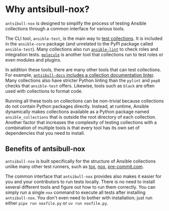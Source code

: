<!--
Copyright (c) Ansible Project
GNU General Public License v3.0+ (see LICENSES/GPL-3.0-or-later.txt or https://www.gnu.org/licenses/gpl-3.0.txt)
SPDX-License-Identifier: GPL-3.0-or-later
-->

# Why antsibull-nox?

`antsibull-nox` is designed to simplify the process of testing Ansible collections through a common interface for various tools.

The CLI tool, `ansible-test`, is the main way to [test collections](https://docs.ansible.com/ansible/devel/dev_guide/developing_collections_testing.html).
It is included in the `ansible-core` package (and unrelated to the PyPI package called `ansible-test`).
Many collections also run [`ansible-lint`](https://ansible.readthedocs.io/projects/lint/) to check roles and integration tests.
[`molecule`](https://ansible.readthedocs.io/projects/molecule/) is another tool that collections run to test roles or even modules and plugins.

In addition these tools, there are many other tools that can test collections.
For example, [`antsibull-docs` includes a collection documentation linter](https://ansible.readthedocs.io/projects/antsibull-docs/collection-docs/#linting-collection-docs).
Many collections also have stricter Python linting than the `pylint` and `pep8` checks that `ansible-test` offers.
Likewise, tools such as `black` are often used with collections to format code.

Running all these tools on collections can be non-trivial because collections do not contain Python packages directly.
Instead, at runtime, Ansible dynamically makes collections available as a Python package named `ansible_collections` that is outside the root directory of each collection.
Another factor that increases the complexity of testing collections with a combination of multiple tools is that every tool has its own set of dependencies that you need to install.

## Benefits of antsibull-nox

`antsibull-nox` is built specifically for the structure of Ansible collections unlike many other test runners, such as [tox](https://pypi.org/project/tox/), [nox](https://pypi.org/project/nox/), [pre-commit.com](https://pypi.org/project/pre-commit/).

The common interface that `antsibull-nox` provides also makes it easier for you and your contributors to run tests locally.
There is no need to install several different tools and figure out how to run them correctly.
You can simply run a single `nox` command to execute all tests after installing `antsibull-nox`.
You don't even need to bother with installation; just run either `pipx run noxfile.py` or `uv run noxfile.py`.
